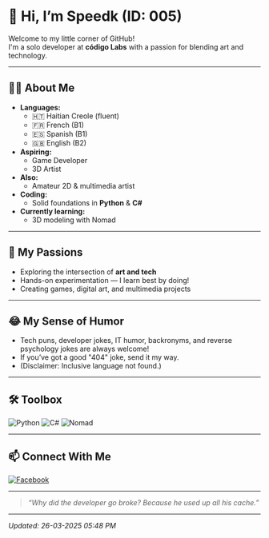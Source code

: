 # 👋 Hi, I’m Speedk (ID: 005)

Welcome to my little corner of GitHub!  
I'm a solo developer at **código Labs** with a passion for blending art and technology.

---

## 🧑‍💻 About Me

- **Languages:**  
  - 🇭🇹 Haitian Creole (fluent)  
  - 🇫🇷 French (B1)  
  - 🇪🇸 Spanish (B1)  
  - 🇬🇧 English (B2)
- **Aspiring:**  
  - Game Developer  
  - 3D Artist
- **Also:**  
  - Amateur 2D & multimedia artist
- **Coding:**  
  - Solid foundations in **Python** & **C#**
- **Currently learning:**  
  - 3D modeling with Nomad

---

## 🎨 My Passions

- Exploring the intersection of **art and tech**
- Hands-on experimentation — I learn best by doing!
- Creating games, digital art, and multimedia projects

---

## 😂 My Sense of Humor

- Tech puns, developer jokes, IT humor, backronyms, and reverse psychology jokes are always welcome!
- If you’ve got a good "404" joke, send it my way.
- (Disclaimer: Inclusive language not found.)

---

## 🛠️ Toolbox

![Python](https://img.shields.io/badge/Python-3670A0?style=for-the-badge&logo=python&logoColor=ffdd54)
![C#](https://img.shields.io/badge/C%23-239120?style=for-the-badge&logo=c-sharp&logoColor=white)
![Nomad](https://img.shields.io/badge/Nomad-3d%20Modeling-blueviolet?style=for-the-badge)

---

## 📫 Connect With Me

[![Facebook](https://img.shields.io/badge/Facebook-1877F2?style=for-the-badge&logo=facebook&logoColor=white)](https://www.facebook.com/share/16cym7TJHA/)

<!-- Add more links here if you want! -->

---

> _“Why did the developer go broke? Because he used up all his cache.”_

---

_Updated: 26-03-2025 05:48 PM_
